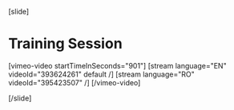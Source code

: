 [slide]
# Training Session

[vimeo-video startTimeInSeconds="901"]
[stream language="EN" videoId="393624261" default /]
[stream language="RO" videoId="395423507"  /]
[/vimeo-video]

[/slide]